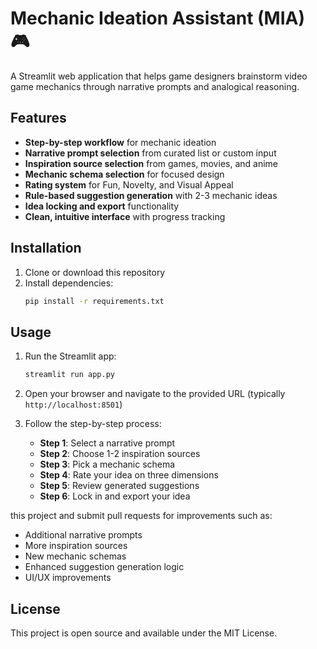 # Mechanic Ideation Assistant (MIA) 🎮

A Streamlit web application that helps game designers brainstorm video game mechanics through narrative prompts and analogical reasoning.

## Features

- **Step-by-step workflow** for mechanic ideation
- **Narrative prompt selection** from curated list or custom input
- **Inspiration source selection** from games, movies, and anime
- **Mechanic schema selection** for focused design
- **Rating system** for Fun, Novelty, and Visual Appeal
- **Rule-based suggestion generation** with 2-3 mechanic ideas
- **Idea locking and export** functionality
- **Clean, intuitive interface** with progress tracking

## Installation

1. Clone or download this repository
2. Install dependencies:
   ```bash
   pip install -r requirements.txt
   ```

## Usage

1. Run the Streamlit app:
   ```bash
   streamlit run app.py
   ```

2. Open your browser and navigate to the provided URL (typically `http://localhost:8501`)

3. Follow the step-by-step process:
   - **Step 1**: Select a narrative prompt
   - **Step 2**: Choose 1-2 inspiration sources
   - **Step 3**: Pick a mechanic schema
   - **Step 4**: Rate your idea on three dimensions
   - **Step 5**: Review generated suggestions
   - **Step 6**: Lock in and export your idea

this project and submit pull requests for improvements such as:
- Additional narrative prompts
- More inspiration sources
- New mechanic schemas
- Enhanced suggestion generation logic
- UI/UX improvements

## License

This project is open source and available under the MIT License.
